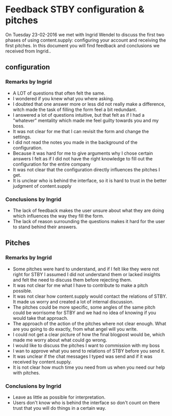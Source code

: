 # Feedback STBY configuration & pitches

On Tuesday 23-02-2016 we met with Ingrid Wendel to discuss the first two phases of using content.supply: configuring your account and receiving the first pitches. In this document you will find feedback and conclusions we received from Ingrid..

## configuration

### Remarks by Ingrid

* A LOT of questions that often felt the same.
* I wondered if you knew what you where asking.
* I doubted that one answer more or less did not really make a difference, witch made the task of filling the form feel a bit redundant.
* I answered a lot of questions intuitive, but that felt as if I had a "whatever" mentality which made me feel guilty towards you and my boss.
* It was not clear for me that I can revisit the form and change the settings.
* I did not read the notes you made in the background of the configuration.
* Because it was hard for me to give arguments why I chose certain answers I felt as if I did not have the right knowledge to fill out the configuration for the entire company
* It was not clear that the configuration directly influences the pitches I get.
* It is unclear who is behind the interface, so it is hard to trust in the better judgment of content.supply

### Conclusions by Ingrid

* The lack of feedback makes the user unsure about what they are doing which influences the way they fill the form.
* The lack of reason surrounding the questions makes it hard for the user to stand behind their answers.

## Pitches

### Remarks by Ingrid

* Some pitches were hard to understand, and if I felt like they were not right for STBY I assumed I did not understand them or lacked insights and felt the need to discuss them before rejecting them.
* It was not clear for me what I have to contribute to make a pitch possible.
* It was not clear how content.supply would contact the relations of STBY. It made us worry and created a lot of internal discussion.
* The pitches could be more specific, some angles of the same pitch could be worrisome for STBY and we had no idea of knowing if you would take that approach.
* The approach of the action of the pitches where not clear enough. What are you going to do exactly, from what angel will you write.
* I could not get a clear picture of how the final blogpost would be, which made me worry about what could go wrong.
* I would like to discuss the pitches I want to commission with my boss
* I wan to approve what you send to relations of STBY before you send it.
* It was unclear if the chat messages I typed was send and if it was received by content.supply.
* It is not clear how much time you need from us when you need our help with pitches.

### Conclusions by Ingrid

* Leave as little as possible for interpretation.
* Users don't know who is behind the interface so don't count on there trust that you will do things in a certain way.
